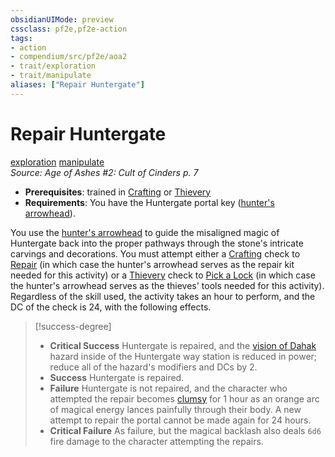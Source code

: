```yaml
---
obsidianUIMode: preview
cssclass: pf2e,pf2e-action
tags:
- action
- compendium/src/pf2e/aoa2
- trait/exploration
- trait/manipulate
aliases: ["Repair Huntergate"]
---
```

# Repair Huntergate
[exploration](rules/traits/exploration.md "Exploration Action & Ability Trait")  [manipulate](rules/traits/manipulate.md "Manipulate General Trait")  
*Source: Age of Ashes #2: Cult of Cinders p. 7*  

- **Prerequisites**: trained in [Crafting](compendium/skills.md#Crafting) or [Thievery](compendium/skills.md#Thievery)
- **Requirements**: You have the Huntergate portal key ([hunter's arrowhead](compendium/equipment/items/hunters-arrowhead-tv.md)).

You use the [hunter's arrowhead](compendium/equipment/items/hunters-arrowhead-tv.md) to guide the misaligned magic of Huntergate back into the proper pathways through the stone's intricate carvings and decorations. You must attempt either a [Crafting](compendium/skills.md#Crafting) check to [Repair](rules/actions/repair.md) (in which case the hunter's arrowhead serves as the repair kit needed for this activity) or a [Thievery](compendium/skills.md#Thievery) check to [Pick a Lock](rules/actions/pick-a-lock.md) (in which case the hunter's arrowhead serves as the thieves' tools needed for this activity). Regardless of the skill used, the activity takes an hour to perform, and the DC of the check is 24, with the following effects.

> [!success-degree] 
> - **Critical Success** Huntergate is repaired, and the [vision of Dahak](compendium/gm/hazards/vision-of-dahak-aoa2.md) hazard inside of the Huntergate way station is reduced in power; reduce all of the hazard's modifiers and DCs by 2.
> - **Success** Huntergate is repaired.
> - **Failure** Huntergate is not repaired, and the character who attempted the repair becomes [clumsy](rules/conditions.md#Clumsy) for 1 hour as an orange arc of magical energy lances painfully through their body. A new attempt to repair the portal cannot be made again for 24 hours.
> - **Critical Failure** As failure, but the magical backlash also deals `6d6` fire damage to the character attempting the repairs.